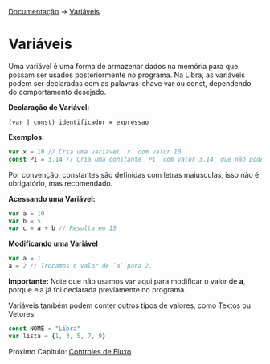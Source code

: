 [Documentação](README.md) -> [Variáveis](#)

# Variáveis
Uma variável é uma forma de armazenar dados na memória para que possam ser usados posteriormente no programa. 
Na Libra, as variáveis podem ser declaradas com as palavras-chave var ou const, dependendo do comportamento desejado.

**Declaração de Variável:**
```
(var | const) identificador = expressao
```

**Exemplos:**
```js
var x = 10 // Cria uma variável `x` com valor 10
const PI = 3.14 // Cria uma constante `PI` com valor 3.14, que não pode ser alterado
```
Por convenção, constantes são definidas com letras maiusculas, isso não é obrigatório, mas recomendado.

**Acessando uma Variável:**
```js
var a = 10
var b = 5
var c = a + b // Resulta em 15
```

**Modificando uma Variável**
```js
var a = 1
a = 2 // Trocamos o valor de `a` para 2.
```
**Importante:** Note que não usamos `var` aqui para modificar o valor de **a**, porque ela já foi declarada previamente no programa.

Variáveis também podem conter outros tipos de valores, como Textos ou Vetores:
```js
const NOME = "Libra" 
var lista = {1, 3, 5, 7, 9}
```

Próximo Capítulo: [Controles de Fluxo](controles_de_fluxo.md)
